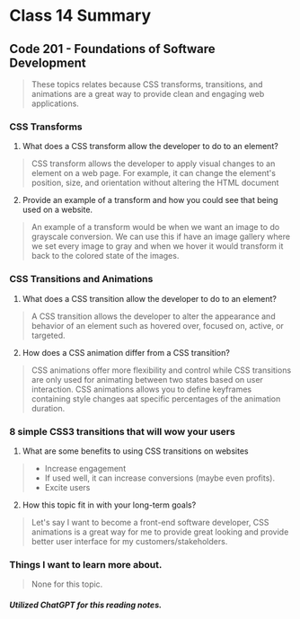 # Class 14 Summary
## Code 201 - Foundations of Software Development

> These topics relates because CSS transforms, transitions, and animations are a great way to provide clean and engaging web applications.

### CSS Transforms
1. What does a CSS transform allow the developer to do to an element?
> CSS transform allows the developer to apply visual changes to an element on a web page. For example, it can change the element's position, size, and orientation without altering the HTML document
2. Provide an example of a transform and how you could see that being used on a website.
> An example of a transform would be when we want an image to do grayscale conversion. We can use this if have an image gallery where we set every image to gray and when we hover it would transform it back to the colored state of the images. 

### CSS Transitions and Animations
1. What does a CSS transition allow the developer to do to an element?
> A CSS transition allows the developer to alter the appearance and behavior of an element such as hovered over, focused on, active, or targeted.
2. How does a CSS animation differ from a CSS transition?
> CSS animations offer more flexibility and control while CSS transitions are only used for animating between two states based on user interaction. CSS animations allows you to define keyframes containing style changes aat specific percentages of the animation duration.

### 8 simple CSS3 transitions that will wow your users
1. What are some benefits to using CSS transitions on websites
> * Increase engagement
> * If used well, it can increase conversions (maybe even profits).
> * Excite users
2. How this topic fit in with your long-term goals?
> Let's say I want to become a front-end software developer, CSS animations is a great way for me to provide great looking and provide better user interface for my customers/stakeholders.

### Things I want to learn more about.
> None for this topic.

##### Utilized ChatGPT for this reading notes.